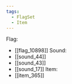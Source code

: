 ```yaml
---
tags:
  - FlagSet
  - Item
---
```

Flag:
- [[flag_10898]]
Sound:
- [[sound_44]]
- [[sound_43]]
- [[sound_17]]
Item:
- [[item_365]]
